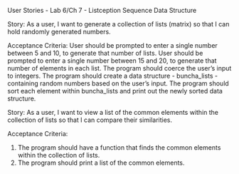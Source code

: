 User Stories - Lab 6/Ch 7 - Listception
	Sequence Data Structure

Story: As a user, I want to generate a collection of lists (matrix) so that I can hold randomly generated numbers.

Acceptance Criteria:
User should be prompted to enter a single number between 5 and 10, to generate that number of lists.
User should be prompted to enter a single number between 15 and 20, to generate that number of elements in each list.
The program should coerce the user’s input to integers.
The program should create a data structure - buncha_lists - containing random numbers based on the user’s input.
The program should sort each element within buncha_lists and print out the newly sorted data structure.


Story: As a user, I want to view a list of the common elements within the collection of lists so that I can compare their similarities. 

Acceptance Criteria:

1. The program should have a function that finds the common elements within the collection of lists.
2. The program should print a list of the common elements.
